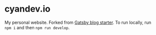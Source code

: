 # cyandev.io

My personal website. Forked from [Gatsby blog starter](https://github.com/gatsbyjs/gatsby-starter-blog).
To run locally, run `npm i` and then `npm run develop`.